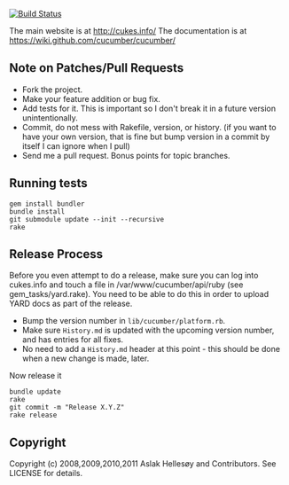 [![Build Status](https://secure.travis-ci.org/cucumber/cucumber.png)](http://travis-ci.org/cucumber/cucumber)

The main website is at http://cukes.info/
The documentation is at https://wiki.github.com/cucumber/cucumber/

## Note on Patches/Pull Requests
 
* Fork the project.
* Make your feature addition or bug fix.
* Add tests for it. This is important so I don't break it in a
  future version unintentionally.
* Commit, do not mess with Rakefile, version, or history.
  (if you want to have your own version, that is fine but
  bump version in a commit by itself I can ignore when I pull)
* Send me a pull request. Bonus points for topic branches.

## Running tests

    gem install bundler
    bundle install
    git submodule update --init --recursive
    rake

## Release Process

Before you even attempt to do a release, make sure you can log into cukes.info and touch a file in /var/www/cucumber/api/ruby (see gem_tasks/yard.rake). You need to be able to do this in order to upload YARD docs as part of the release.

* Bump the version number in `lib/cucumber/platform.rb`.
* Make sure `History.md` is updated with the upcoming version number, and has entries for all fixes.
* No need to add a `History.md` header at this point - this should be done when a new change is made, later.

Now release it

    bundle update
    rake
    git commit -m "Release X.Y.Z"
    rake release

## Copyright

Copyright (c) 2008,2009,2010,2011 Aslak Hellesøy and Contributors. See LICENSE for details.

